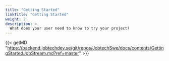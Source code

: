 ```yaml
---
title: "Getting Started"
linkTitle: "Getting Started"
weight: 2
description: >
  What does your user need to know to try your project?
---
```


{{< getMD "https://backend.jobtechdev.se/git/repos/JobtechSwe/docs/contents/GettingStartedJobStream.md?ref=master" >}}